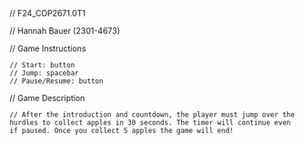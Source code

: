 // F24_COP2671.0T1

// Hannah Bauer (2301-4673)

// Game Instructions
		
	// Start: button
	// Jump: spacebar
 	// Pause/Resume: button

// Game Description

	// After the introduction and countdown, the player must jump over the hurdles to collect apples in 30 seconds. The timer will continue even if paused. Once you collect 5 apples the game will end!
